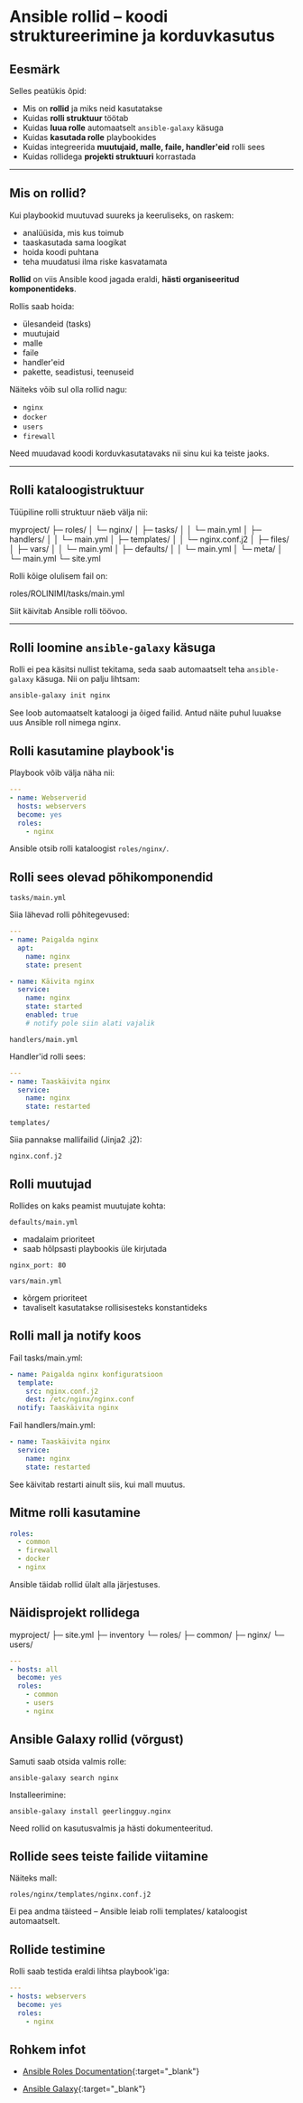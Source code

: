 # Ansible rollid – koodi struktureerimine ja korduvkasutus

## Eesmärk

Selles peatükis õpid:

- Mis on **rollid** ja miks neid kasutatakse
- Kuidas **rolli struktuur** töötab
- Kuidas **luua rolle** automaatselt `ansible-galaxy` käsuga
- Kuidas **kasutada rolle** playbookides
- Kuidas integreerida **muutujaid, malle, faile, handler'eid** rolli sees
- Kuidas rollidega **projekti struktuuri** korrastada

---

## Mis on rollid?

Kui playbookid muutuvad suureks ja keeruliseks, on raskem:

- analüüsida, mis kus toimub
- taaskasutada sama loogikat
- hoida koodi puhtana
- teha muudatusi ilma riske kasvatamata

**Rollid** on viis Ansible kood jagada eraldi, **hästi organiseeritud komponentideks**.

Rollis saab hoida:

- ülesandeid (tasks)
- muutujaid
- malle
- faile
- handler'eid
- pakette, seadistusi, teenuseid

Näiteks võib sul olla rollid nagu:

- `nginx`
- `docker`
- `users`
- `firewall`

Need muudavad koodi korduvkasutatavaks nii sinu kui ka teiste jaoks.

---

## Rolli kataloogistruktuur

Tüüpiline rolli struktuur näeb välja nii:

myproject/
├─ roles/
│ └─ nginx/
│ ├─ tasks/
│ │ └─ main.yml
│ ├─ handlers/
│ │ └─ main.yml
│ ├─ templates/
│ │ └─ nginx.conf.j2
│ ├─ files/
│ ├─ vars/
│ │ └─ main.yml
│ ├─ defaults/
│ │ └─ main.yml
│ └─ meta/
│ └─ main.yml
└─ site.yml

Rolli kõige olulisem fail on:

roles/ROLINIMI/tasks/main.yml


Siit käivitab Ansible rolli töövoo.

---

## Rolli loomine `ansible-galaxy` käsuga

Rolli ei pea käsitsi nullist tekitama, seda saab automaatselt teha `ansible-galaxy` käsuga. Nii on palju lihtsam:

```bash
ansible-galaxy init nginx
```

See loob automaatselt kataloogi ja õiged failid. Antud näite puhul luuakse uus Ansible roll nimega nginx.

## Rolli kasutamine playbook'is

Playbook võib välja näha nii:

```yaml
---
- name: Webserverid
  hosts: webservers
  become: yes
  roles:
    - nginx
```
Ansible otsib rolli kataloogist `roles/nginx/`.


## Rolli sees olevad põhikomponendid

`tasks/main.yml`

Siia lähevad rolli põhitegevused:

```yaml
---
- name: Paigalda nginx
  apt:
    name: nginx
    state: present

- name: Käivita nginx
  service:
    name: nginx
    state: started
    enabled: true
    # notify pole siin alati vajalik
```

`handlers/main.yml`

Handler'id rolli sees:

```yaml
---
- name: Taaskäivita nginx
  service:
    name: nginx
    state: restarted
```

`templates/`

Siia pannakse mallifailid (Jinja2 .j2):

`nginx.conf.j2`


## Rolli muutujad

Rollides on kaks peamist muutujate kohta:

`defaults/main.yml`

- madalaim prioriteet
- saab hõlpsasti playbookis üle kirjutada

`nginx_port: 80`


`vars/main.yml`

- kõrgem prioriteet
- tavaliselt kasutatakse rollisisesteks konstantideks

## Rolli mall ja notify koos

Fail tasks/main.yml:

```yaml
- name: Paigalda nginx konfiguratsioon
  template:
    src: nginx.conf.j2
    dest: /etc/nginx/nginx.conf
  notify: Taaskäivita nginx
```

Fail handlers/main.yml:

```yaml
- name: Taaskäivita nginx
  service:
    name: nginx
    state: restarted
```

See käivitab restarti ainult siis, kui mall muutus.

## Mitme rolli kasutamine

```yaml
roles:
  - common
  - firewall
  - docker
  - nginx
```

Ansible täidab rollid ülalt alla järjestuses.

## Näidisprojekt rollidega

myproject/
├─ site.yml
├─ inventory
└─ roles/
   ├─ common/
   ├─ nginx/
   └─ users/


```yaml
---
- hosts: all
  become: yes
  roles:
    - common
    - users
    - nginx
```

## Ansible Galaxy rollid (võrgust)

Samuti saab otsida valmis rolle:

`ansible-galaxy search nginx`

Installeerimine:

`ansible-galaxy install geerlingguy.nginx`

Need rollid on kasutusvalmis ja hästi dokumenteeritud.

## Rollide sees teiste failide viitamine

Näiteks mall:

`roles/nginx/templates/nginx.conf.j2`

Ei pea andma täisteed – Ansible leiab rolli templates/ kataloogist automaatselt.


## Rollide testimine

Rolli saab testida eraldi lihtsa playbook'iga:

```yaml
---
- hosts: webservers
  become: yes
  roles:
    - nginx
```

## Rohkem infot

- [Ansible Roles Documentation](https://docs.ansible.com/ansible/latest/playbook_guide/playbooks_reuse_roles.html){:target="_blank"}

- [Ansible Galaxy](https://galaxy.ansible.com/ui/){:target="_blank"}